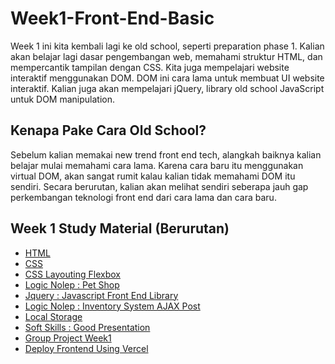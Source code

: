 # Week1-Front-End-Basic

Week 1 ini kita kembali lagi ke old school, seperti preparation phase 1. Kalian akan belajar lagi dasar pengembangan web, memahami struktur HTML, dan mempercantik tampilan dengan CSS. Kita juga mempelajari website interaktif menggunakan DOM. DOM ini cara lama untuk membuat UI website interaktif. Kalian juga akan mempelajari jQuery, library old school JavaScript untuk DOM manipulation.

## Kenapa Pake Cara Old School?
Sebelum kalian memakai new trend front end tech, alangkah baiknya kalian belajar mulai memahami cara lama. Karena cara baru itu menggunakan virtual DOM, akan sangat rumit kalau kalian tidak memahami DOM itu sendiri. Secara berurutan, kalian akan melihat sendiri seberapa jauh gap perkembangan teknologi front end dari cara lama dan cara baru.


## Week 1 Study Material (Berurutan)
- [HTML](https://github.com/RPN-Phase-2/Week1-Front-End-Basic/blob/main/study-material/html.md)
- [CSS](https://github.com/RPN-Phase-2/Week1-Front-End-Basic/blob/main/study-material/css.md)
- [CSS Layouting Flexbox](https://github.com/RPN-Phase-2/Week1-Front-End-Basic/blob/main/study-material/css-flexbox.md)
- [Logic Nolep : Pet Shop](https://github.com/RPN-Phase-2/Week1-Front-End-Basic/blob/main/study-material/lc-pet-shop.md)
- [Jquery : Javascript Front End Library](https://github.com/RPN-Phase-2/Week1-Front-End-Basic/blob/main/study-material/jquery.md)
- [Logic Nolep : Inventory System AJAX Post](https://github.com/RPN-Phase-2/Week1-Front-End-Basic/blob/main/study-material/lc-ajax-post.md)
- [Local Storage](https://github.com/RPN-Phase-2/Week1-Front-End-Basic/blob/main/study-material/local-storage.md)
- [Soft Skills : Good Presentation](https://github.com/RPN-Phase-2/Week1-Front-End-Basic/blob/main/study-material/sk-good-presentation.md)
- [Group Project Week1](https://github.com/RPN-Phase-2/Week1-Front-End-Basic/blob/main/study-material/gp-week1.md)
- [Deploy Frontend Using Vercel](https://github.com/RPN-Phase-2/Week1-Front-End-Basic/blob/main/study-material/deploy-vercel.md)
